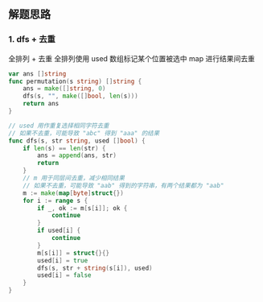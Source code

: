 <a name="KJI7y"></a>

## 解题思路

<a name="d61UJ"></a>

### 1. dfs + 去重

全排列 + 去重
全排列使用 used 数组标记某个位置被选中
map 进行结果间去重

```go
var ans []string
func permutation(s string) []string {
    ans = make([]string, 0)
    dfs(s, "", make([]bool, len(s)))
    return ans
}

// used 用作重复选择相同字符去重
// 如果不去重，可能导致 "abc" 得到 "aaa" 的结果
func dfs(s, str string, used []bool) {
    if len(s) == len(str) {
        ans = append(ans, str)
        return
    }
    // m 用于同层间去重，减少相同结果
    // 如果不去重，可能导致 "aab" 得到的字符串，有两个结果都为 "aab"
    m := make(map[byte]struct{})
    for i := range s {
        if _, ok := m[s[i]]; ok {
            continue
        }
        if used[i] {
            continue
        }
        m[s[i]] = struct{}{}
        used[i] = true
        dfs(s, str + string(s[i]), used)
        used[i] = false
    }
}
```

